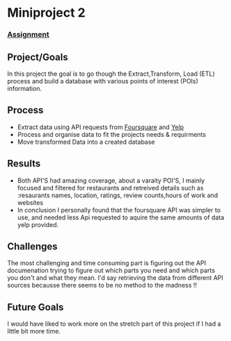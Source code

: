 # Miniproject 2

### [Assignment](assignment.md)

## Project/Goals

In this project the goal is to go though the Extract,Transform, Load (ETL) process and build a database with various points of interest (POIs) information. 


## Process

* Extract data using API requests from [Foursquare](https://developer.foursquare.com/) and [Yelp](https://www.yelp.com/developers/documentation/v3)
* Process and organise data to fit the projects needs & requirments 
* Move transformed Data into a created database 


## Results

* Both API'S had amazing coverage, about a varaity POI'S, I mainly focused and filtered for restaurants and retreived details such as :resaurants names, location, ratings, review counts,hours of work  and websites
* In conclusion I personally found that the foursquare API was simpler to use, and needed less Api requested to aquire the same amounts of data yelp provided.

## Challenges 

The most challenging and time consuming part is figuring out the API documenation trying to figure out which parts you need and which parts you don't and what they mean. I'd say retrieving the data from different API sources becausse there seems to be no method to the madness !! 


## Future Goals

I would have liked to work more on the stretch part of this project if I had a little bit more time.
